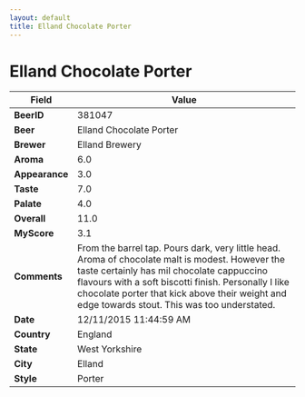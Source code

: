 ```yaml
---
layout: default
title: Elland Chocolate Porter
---
```


# Elland Chocolate Porter

| Field         | Value     |
|---------------|-----------|
| **BeerID** | 381047 |
| **Beer** | Elland Chocolate Porter |
| **Brewer** | Elland Brewery |
| **Aroma** | 6.0 |
| **Appearance** | 3.0 |
| **Taste** | 7.0 |
| **Palate** | 4.0 |
| **Overall** | 11.0 |
| **MyScore** | 3.1 |
| **Comments** | From the barrel tap. Pours dark, very little head. Aroma of chocolate malt is modest. However the taste certainly has mil chocolate cappuccino flavours with a soft biscotti finish. Personally I like chocolate porter that kick above their weight and edge towards stout. This was too understated. |
| **Date** | 12/11/2015 11:44:59 AM |
| **Country** | England |
| **State** | West Yorkshire |
| **City** | Elland |
| **Style** | Porter |

